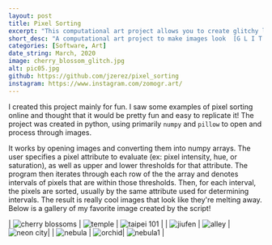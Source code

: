 ```yaml
---
layout: post
title: Pixel Sorting
excerpt: "This computational art project allows you to create glitchy looking images through pixel sorting. In pixel sorting, you first iterate through the image, and identify intervals of pixels that fall within a certain threshold for some value (ex: pixel intensity). Afterwards, you sort the pixels within each interval."
short_desc: "A computational art project to make images look  [G L I T C H Y]"
categories: [Software, Art]
date_string: March, 2020
image: cherry_blossom_glitch.jpg
alt: pic05.jpg
github: https://github.com/jzerez/pixel_sorting
instagram: https://www.instagram.com/zomogr.art/
---
```

I created this project mainly for fun. I saw some examples of pixel sorting online and thought that it would be pretty fun and easy to replicate it! The project was created in python, using primarily `numpy` and `pillow` to open and process through images.

It works by opening images and converting them into numpy arrays. The user specifies a pixel attribute to evaluate (ex: pixel intensity, hue, or saturation), as well as upper and lower thresholds for that attribute. The program then iterates through each row of the the array and denotes intervals of pixels that are within those thresholds. Then, for each interval, the pixels are sorted, usually by the same attribute used for determining intervals. The result is really cool images that look like they're melting away. Below is a gallery of my favorite image created by the script!

| ![cherry blossoms](../../img/pixel-sorting/cherry_blossom_comparison.jpg) | ![temple](../../img/pixel-sorting/fake_temple_comparison.jpg)   | ![taipei 101](../../img/pixel-sorting/taipei101_glitch.jpg)   |
| ![jiufen](../../img/pixel-sorting/jiufen_glitch.jpg) | ![alley](../../img/pixel-sorting/alley_glitch.jpg)   | ![neon city](../../img/pixel-sorting/taipei_neon_city_glitch.jpg)|
| ![nebula](../../img/pixel-sorting/nebula_glitch.jpg) | ![orchid](../../img/pixel-sorting/orchid_glitch_hue.jpg)| ![nebula1](../../img/pixel-sorting/nebula1_glitch_redux.jpg) |
